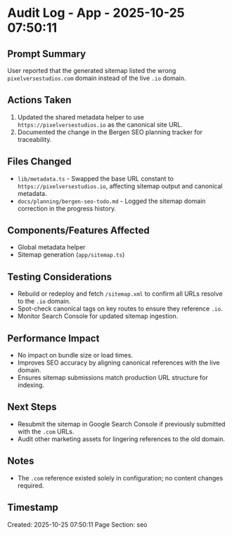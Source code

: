 # Audit Log - App - 2025-10-25 07:50:11

## Prompt Summary

User reported that the generated sitemap listed the wrong `pixelversestudios.com` domain instead of the live `.io` domain.

## Actions Taken

1. Updated the shared metadata helper to use `https://pixelversestudios.io` as the canonical site URL.
2. Documented the change in the Bergen SEO planning tracker for traceability.

## Files Changed

- `lib/metadata.ts` - Swapped the base URL constant to `https://pixelversestudios.io`, affecting sitemap output and canonical metadata.
- `docs/planning/bergen-seo-todo.md` - Logged the sitemap domain correction in the progress history.

## Components/Features Affected

- Global metadata helper
- Sitemap generation (`app/sitemap.ts`)

## Testing Considerations

- Rebuild or redeploy and fetch `/sitemap.xml` to confirm all URLs resolve to the `.io` domain.
- Spot-check canonical tags on key routes to ensure they reference `.io`.
- Monitor Search Console for updated sitemap ingestion.

## Performance Impact

- No impact on bundle size or load times.
- Improves SEO accuracy by aligning canonical references with the live domain.
- Ensures sitemap submissions match production URL structure for indexing.

## Next Steps

- Resubmit the sitemap in Google Search Console if previously submitted with the `.com` URLs.
- Audit other marketing assets for lingering references to the old domain.

## Notes

- The `.com` reference existed solely in configuration; no content changes required.

## Timestamp

Created: 2025-10-25 07:50:11
Page Section: seo
